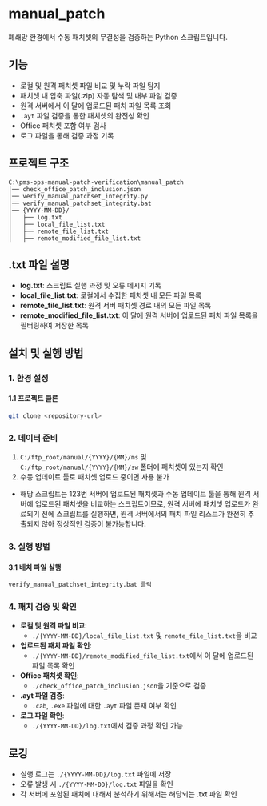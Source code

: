 # manual_patch

폐쇄망 환경에서 수동 패치셋의 무결성을 검증하는 Python 스크립트입니다.

## 기능
- 로컬 및 원격 패치셋 파일 비교 및 누락 파일 탐지
- 패치셋 내 압축 파일(.zip) 자동 탐색 및 내부 파일 검증
- 원격 서버에서 이 달에 업로드된 패치 파일 목록 조회
- `.ayt` 파일 검증을 통한 패치셋의 완전성 확인
- Office 패치셋 포함 여부 검사
- 로그 파일을 통해 검증 과정 기록

## 프로젝트 구조
```
C:\pms-ops-manual-patch-verification\manual_patch
│── check_office_patch_inclusion.json
│── verify_manual_patchset_integrity.py
│── verify_manual_patchset_integrity.bat
│── {YYYY-MM-DD}/
│   ├── log.txt
│   ├── local_file_list.txt
│   ├── remote_file_list.txt
│   ├── remote_modified_file_list.txt
```

## .txt 파일 설명
- **log.txt**: 스크립트 실행 과정 및 오류 메시지 기록
- **local_file_list.txt**: 로컬에서 수집한 패치셋 내 모든 파일 목록
- **remote_file_list.txt**: 원격 서버 패치셋 경로 내의 모든 파일 목록
- **remote_modified_file_list.txt**: 이 달에 원격 서버에 업로드된 패치 파일 목록을 필터링하여 저장한 목록

## 설치 및 실행 방법

### 1. 환경 설정

#### 1.1 프로젝트 클론
```sh
git clone <repository-url>
```

### 2. 데이터 준비
1. `C:/ftp_root/manual/{YYYY}/{MM}/ms` 및 `C:/ftp_root/manual/{YYYY}/{MM}/sw` 폴더에 패치셋이 있는지 확인
2. 수동 업데이트 툴로 패치셋 업로드 중이면 사용 불가
  - 해당 스크립트는 123번 서버에 업로드된 패치셋과 수동 업데이트 툴을 통해 원격 서버에 업로드된 패치셋을 비교하는 스크립트이므로, 원격 서버에 패치셋 업로드가 완료되기 전에 스크립트를 실행하면, 원격 서버에서의 패치 파일 리스트가 완전히 추출되지 않아 정상적인 검증이 불가능합니다.

### 3. 실행 방법

#### 3.1 배치 파일 실행
```sh
verify_manual_patchset_integrity.bat 클릭
```

### 4. 패치 검증 및 확인
- **로컬 및 원격 파일 비교**:
  - `./{YYYY-MM-DD}/local_file_list.txt` 및 `remote_file_list.txt`을 비교
- **업로드된 패치 파일 확인**:
  - `./{YYYY-MM-DD}/remote_modified_file_list.txt`에서 이 달에 업로드된 파일 목록 확인
- **Office 패치셋 확인**:
  - `./check_office_patch_inclusion.json`을 기준으로 검증
- **.ayt 파일 검증**:
  - `.cab`, `.exe` 파일에 대한 `.ayt` 파일 존재 여부 확인
- **로그 파일 확인**:
  - `./{YYYY-MM-DD}/log.txt`에서 검증 과정 확인 가능

## 로깅
- 실행 로그는 `./{YYYY-MM-DD}/log.txt` 파일에 저장
- 오류 발생 시 `./{YYYY-MM-DD}/log.txt` 파일을 확인
- 각 서버에 포함된 패치에 대해서 분석하기 위해서는 해당되는 .txt 파일 확인
